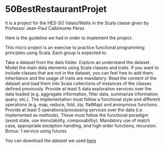 # 50BestRestaurantProjet

It is a project for the HES-SO Valais/Wallis in the Scala classe given by Professor Jean-Paul Calbimonte Pérez

Here is the guideline we had in order to implement the project.

This micro project is an exercise to practice functional programming principles using Scala. Each group is expected to:

Take a dataset from the data folder.
Explore an understand the dataset.
Model the main data elements using Scala classes and traits. If you want to include classes that are not in the dataset, you can feel free to add them. Inheritance and the usage of traits are mandatory.
Read the content of the dataset and load them into Scala collections of instances of the classes defined previously.
Provide at least 5 data exploration services over the data loaded (e.g. aggregate information, filter data, summarize information, query, etc.). The implementation must follow a functional style and different operations (e.g. map, reduce, fold, zip, flatMap) and anonymous functions.
Provide at least 5 operations/processing services over the data (i.e. implemented as methods). These must follow the functional paradigm (avoid state, use immutability, composabiltiy). Mandatory use of match case, appropriate exception handling, and high order functions, recursion.
Bonus: 1 service using futures

You can download the dataset we used <a id="raw-url" href="https://github.com/MrMoix/50BestRestaurantProjet/blob/master/src/main/02-50BestRestaurants.csv">here</a>
